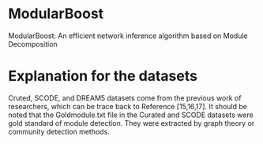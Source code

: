 # ModularBoost
ModularBoost: An efficient network inference algorithm based on Module Decomposition
# Explanation for the datasets
Cruted, SCODE, and DREAM5 datasets come from the previous work of researchers, which can be trace back to Reference [15,16,17]. It should be noted that the Goldmodule.txt file in the Curated and SCODE datasets were gold standard of module detection. They were extracted by graph theory or community detection methods.
